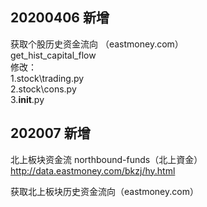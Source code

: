 ## 20200406 新增
获取个股历史资金流向    （eastmoney.com）  
get_hist_capital_flow  
修改：  
1.stock\trading.py   
2.stock\cons.py   
3.__init__.py  

## 202007 新增  
北上板块资金流       northbound-funds（北上資金）  
http://data.eastmoney.com/bkzj/hy.html  

获取北上板块历史资金流向（eastmoney.com）  
